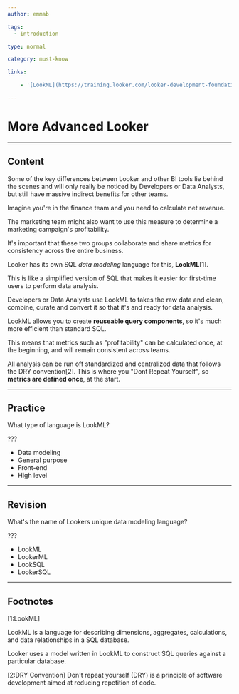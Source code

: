 ```yaml
---
author: emmab

tags:
  - introduction

type: normal

category: must-know

links:

	- '[LookML](https://training.looker.com/looker-development-foundations/334816){website}'

---
```

# More Advanced Looker

---
## Content

Some of the key differences between Looker and other BI tools lie behind the scenes and will only really be noticed by Developers or Data Analysts, but still have massive indirect benefits for other teams.

Imagine you're in the finance team and you need to calculate net revenue. 

The marketing team might also want to use this measure to determine a marketing campaign's profitability. 

It's important that these two groups collaborate and share metrics for consistency across the entire business. 

Looker has its own SQL *data modeling* language for this, **LookML**[1]. 

This is like a simplified version of SQL that makes it easier for first-time users to perform data analysis.

Developers or Data Analysts use LookML to takes the raw data and clean, combine, curate and convert it so that it's and ready for data analysis.

LookML allows you to create **reuseable query components**, so it's much more efficient than standard SQL.

This means that metrics such as "profitability" can be calculated once, at the beginning, and will remain consistent across teams.

All analysis can be run off standardized and centralized data that follows the DRY convention[2]. This is where you "Dont Repeat Yourself", so **metrics are defined once**, at the start. 


---
## Practice

What type of language is LookML?

???

- Data modeling
- General purpose 
- Front-end
- High level

---
## Revision

What's the name of Lookers unique data modeling language?

???

- LookML
- LookerML
- LookSQL
- LookerSQL

---
## Footnotes

[1:LookML]

LookML is a language for describing dimensions, aggregates, calculations, and data relationships in a SQL database. 

Looker uses a model written in LookML to construct SQL queries against a particular database.

[2:DRY Convention]
Don't repeat yourself (DRY) is a principle of software development aimed at reducing repetition of code.